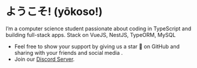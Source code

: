 <h1>ようこそ! (yōkoso!)</h1>

I’m a computer science student passionate about coding in TypeScript and building full-stack apps. Stack on VueJS, NestJS, TypeORM, MySQL

- Feel free to show your support by giving us a star 🌟 on GitHub and sharing with your friends and social media .
- Join our [Discord Server](https://discord.gg/keRwjRpZkU).
